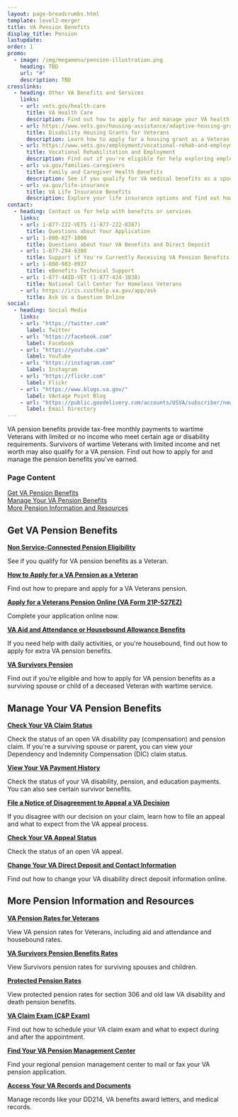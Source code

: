 ```yaml
---
layout: page-breadcrumbs.html
template: level2-merger
title: VA Pension Benefits
display_title: Pension
lastupdate:
order: 1
promo:
  - image: /img/megamenu/pension-illustration.png
    heading: TBD
    url: "#"
    description: TBD
crosslinks:
  - heading: Other VA Benefits and Services
    links:
    - url: vets.gov/health-care
      title: VA Health Care
      description: Find out how to apply for and manage your VA health care benefits.
    - url: https://www.vets.gov/housing-assistance/adaptive-housing-grants/
      title: Disability Housing Grants for Veterans
      description: Learn how to apply for a housing grant as a Veteran or Servicemember with a service-connected disability.
    - url: https://www.vets.gov/employment/vocational-rehab-and-employment/
      title: Vocational Rehabilitation and Employment
      description: Find out if you're eligible for help exploring employment options, any training you may need, and other voc rehab services.
    - url: va.gov/families-caregivers
      title: Family and Caregiver Health Benefits
      description: See if you qualify for VA medical benefits as a spouse, surviving spouse, dependent child, or caregiver.
    - url: va.gov/life-insurance
      title: VA Life Insurance Benefits
      description: Explore your life insurance options and find out how to apply as a Veteran, Servicemember, or family member.
contact:
  - heading: Contact us for help with benefits or services
    links:
    - url: 1-877-222-VETS (1-877-222-8387)
      title: Questions about Your Application     
    - url: 1-800-827-1000
      title: Questions about Your VA Benefits and Direct Deposit
    - url: 1-877-294-6380
      title: Support if You're Currently Receiving VA Pension Benefits
    - url: 1-800-983-0937
      title: eBenefits Technical Support
    - url: 1-877-4AID-VET (1-877-424-3838)
      title: National Call Center for Homeless Veterans
    - url: https://iris.custhelp.va.gov/app/ask
      title: Ask Us a Question Online
social:
  - heading: Social Media
    links:
    - url: "https://twitter.com"
      label: Twitter
    - url: "https://facebook.com"
      label: Facebook
    - url: "https://youtube.com"
      label: YouTube
    - url: "https://instagram.com"
      label: Instagram
    - url: "https://flickr.com"
      label: Flickr
    - url: "https://www.blogs.va.gov/"
      label: VAntage Point Blog
    - url: "https://public.govdelivery.com/accounts/USVA/subscriber/new/"
      label: Email Directory
---
```


<p class="va-introtext">
VA pension benefits provide tax-free monthly payments to wartime Veterans with limited or no income who meet certain age or disability requirements. Survivors of wartime Veterans with limited income and net worth may also qualify for a VA pension. Find out how to apply for and manage the pension benefits you've earned.
</p>

<h3 class="highlight">Page Content</h3>

[Get VA Pension Benefits](#get)<br>
[Manage Your VA Pension Benefits](#manage)<br>
[More Pension Information and Resources](#more)<br>

<section id="get" class="merger-majorlinks">

  <h2 class="highlight">Get VA Pension Benefits</h2>

  <div class="link">
    <a href="vets.gov/pension/eligibility//"><b>Non Service-Connected Pension Eligibility</b></a>
    <p>See if you qualify for VA pension benefits as a Veteran.
  </div>

  <div class="link">
    <a href="https://www.vets.gov/pension/apply/"><b>How to Apply for a VA Pension as a Veteran</b></a>
    <p>Find out how to prepare and apply for a VA Veterans pension.</p>
  </div>

  <div class="link">
    <a href="https://www.vets.gov/pension/application/527EZ/introduction"><b>Apply for a Veterans Pension Online (VA Form 21P-527EZ)</b></a>
    <p>Complete your application online now.</p>
  </div>

  <div class="link">
    <a href="vets.gov/pension/aid-attendance-housebound/"><b>VA Aid and Attendance or Housebound Allowance Benefits</b></a>
    <p>If you need help with daily activities, or you're housebound, find out how to apply for extra VA pension benefits.</p>
  </div>

  <div class="link">
    <a href="vets.gov/pension/survivors-pension/"><b>VA Survivors Pension</b></a>
    <p>Find out if you’re eligible and how to apply for VA pension benefits as a surviving spouse or child of a deceased Veteran with wartime service.</p>
  </div>

</section>

<section id="manage" class="merger-majorlinks">

  <h2 class='highlight'>Manage Your VA Pension Benefits</h2>

  <div class="link">
    <a href="https://www.ebenefits.va.gov/ebenefits/about/feature?feature=compensation-pension-claim-status"><b>Check Your VA Claim Status</b></a>
    <p>Check the status of an open VA disability pay (compensation) and pension claim. If you're a surviving spouse or parent, you can view your Dependency and Indemnity Compensation (DIC) claim status.</p>
    </div>

  <div class="link">
    <a href="ebenefits.va.gov/ebenefits/about/feature?feature=payment-history"><b>View Your VA Payment History</b></a>
    <p>Check the status of your VA disability, pension, and education payments. You can also see certain survivor benefits.</p>
  </div>

  <div class="link">
    <a href="vets.gov/disability-benefits/claims-appeal/"><b>File a Notice of Disagreement to Appeal a VA Decision</b></a>
    <p>If you disagree with our decision on your claim, learn how to file an appeal and what to expect from the VA appeal process.</p>
  </div>

  <div class="https://www.ebenefits.va.gov/ebenefits/about/feature?feature=compensation-claim-appeal-status">
    <a href="#"><b>Check Your VA Appeal Status</b></a>
    <p>Check the status of an open VA appeal.</p>
  </div>

  <div class="link">
    <a href="ebenefits.va.gov/ebenefits/about/feature?feature=direct-deposit-and-contact-information"><b>Change Your VA Direct Deposit and Contact Information</b></a>
    <p>Find out how to change your VA disability direct deposit information online.</p>
  </div>

</section>

<section id="more" class="merger-majorlinks">

  <h2 class='highlight'>More Pension Information and Resources</h2>

  <div class="link">
    <a href="vets.gov/pension/rates/"><b>VA Pension Rates for Veterans</b></a>
    <p>View VA pension rates for Veterans, including aid and attendance and housebound rates.</p>
  </div>

  <div class="link">
    <a href="vets.gov/pension/survivors-pension/rates/"><b>VA Survivors Pension Benefits Rates</b></a>
    <p>View Survivors pension rates for surviving spouses and children.</p>
  </div>

  <div class="link">
    <a href="https://www.benefits.va.gov/PENSION/current_protected_pension_rate_tables.asp"><b>Protected Pension Rates</b></a>
    <p>View protected pension rates for section 306 and old law VA disability and death pension benefits.</p>
  </div>

  <div class="link">
    <a href="benefits.va.gov/compensation/claimexam.asp"><b>VA Claim Exam (C&P Exam)</b></a>
    <p>Find out how to schedule your VA claim exam and what to expect during and after the appointment.</p>
  </div>

  <div class="link">
    <a href="vets.gov/pension/pension-management-center/"><b>Find Your VA Pension Management Center</b></a>
    <p>Find your regional pension management center to mail or fax your VA pension application.</p>
  </div>

  <div class="link">
    <a href="vets.gov/pension/pension-management-center/"><b>Access Your VA Records and Documents</b></a>
    <p>Manage records like your DD214, VA benefits award letters, and medical records.</p>
  </div>
</section>
